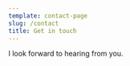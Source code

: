 ```yaml
---
template: contact-page
slug: /contact
title: Get in touch
---
```

I look forward to hearing from you.